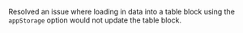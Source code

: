 Resolved an issue where loading in data into a table block using the `appStorage` option would not
update the table block.

